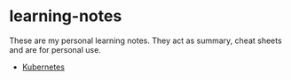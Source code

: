 # learning-notes

These are my personal learning notes. They act as summary, cheat sheets and are for personal use.

- [Kubernetes](/kubernetes/index.md)
